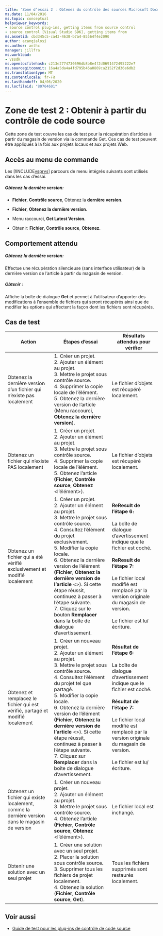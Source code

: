 ```yaml
---
title: 'Zone d’essai 2 : Obtenez du contrôle des sources Microsoft Docs'
ms.date: 11/04/2016
ms.topic: conceptual
helpviewer_keywords:
- source control plug-ins, getting items from source control
- source control [Visual Studio SDK], getting items from
ms.assetid: cbd345c5-ca43-4630-b7a4-85564f4e2090
author: acangialosi
ms.author: anthc
manager: jillfra
ms.workload:
- vssdk
ms.openlocfilehash: c213e2774730596db8b8e4f2d0691472495222e7
ms.sourcegitcommit: 16a4a5da4a4fd795b46a0869ca2152f2d36e6db2
ms.translationtype: MT
ms.contentlocale: fr-FR
ms.lasthandoff: 04/06/2020
ms.locfileid: "80704601"
---
```

# <a name="test-area-2-get-from-source-control"></a>Zone de test 2 : Obtenir à partir du contrôle de code source
Cette zone de test couvre les cas de test pour la récupération d’articles à partir du magasin de version via la commande Get. Ces cas de test peuvent être appliqués à la fois aux projets locaux et aux projets Web.

## <a name="command-menu-access"></a>Accès au menu de commande
 Les [!INCLUDE[vsprvs](../../code-quality/includes/vsprvs_md.md)] parcours de menu intégrés suivants sont utilisés dans les cas d’essai.

##### <a name="get-latest-version"></a>Obtenez la dernière version:

- **Fichier**, **Contrôle source**, Obtenez la **dernière version**.

- **Fichier**, **Obtenez la dernière version**.

- Menu raccourci, **Get Latest Version**.

- Obtenir: **Fichier**, **Contrôle source**, **Obtenez**.

## <a name="expected-behavior"></a>Comportement attendu

##### <a name="get-latest-version"></a>Obtenez la dernière version:
 Effectue une récupération silencieuse (sans interface utilisateur) de la dernière version de l’article à partir du magasin de version.

##### <a name="get"></a>Obtenir :
 Affiche la boîte de dialogue **Get** et permet à l’utilisateur d’apporter des modifications à l’ensemble de fichiers qui seront récupérés ainsi que de modifier les options qui affectent la façon dont les fichiers sont récupérés.

## <a name="test-cases"></a>Cas de test

|Action|Étapes d’essai|Résultats attendus pour vérifier|
|------------|----------------|--------------------------------|
|Obtenez la dernière version d’un fichier qui n’existe pas localement|1. Créer un projet.<br />2. Ajouter un élément au projet.<br />3. Mettre le projet sous contrôle source.<br />4. Supprimer la copie locale de l’élément.<br />5. Obtenez la dernière version de l’article (Menu raccourci, **Obtenez la dernière version**).|Le fichier d’objets est récupéré localement.|
|Obtenez un fichier qui n’existe PAS localement|1. Créer un projet.<br />2. Ajouter un élément au projet.<br />3. Mettre le projet sous contrôle source.<br />4. Supprimer la copie locale de l’élément.<br />5. Obtenez l’article **(Fichier**, **Contrôle source**, **Obtenez** \<l’élément>).|Le fichier d’objets est récupéré localement.|
|Obtenez un fichier qui a été vérifié exclusivement et modifié localement|1. Créer un projet.<br />2. Ajouter un élément au projet.<br />3. Mettre le projet sous contrôle source.<br />4. Consultez l’élément du projet exclusivement.<br />5. Modifier la copie locale.<br />6. Obtenez la dernière version de l’élément **(Fichier**, **Obtenez la dernière version de l’article** \<>). Si cette étape réussit, continuez à passer à l’étape suivante.<br />7. Cliquez sur le bouton **Remplacer** dans la boîte de dialogue d’avertissement.|**ReResult de l’étape 6**`:`<br /><br /> La boîte de dialogue d’avertissement indique que le fichier est coché.<br /><br /> **ReResult de l’étape 7:**<br /><br /> Le fichier local modifié est remplacé par la version originale du magasin de version.<br /><br /> Le fichier est lu/écriture.|
|Obtenez et remplacez le fichier qui est vérifié, partagé et modifié localement|1. Créer un nouveau projet.<br />2. Ajouter un élément au projet.<br />3. Mettre le projet sous contrôle source.<br />4. Consultez l’élément du projet tel que partagé.<br />5. Modifier la copie locale.<br />6. Obtenez la dernière version de l’élément **(Fichier**, **Obtenez la dernière version de l’article** \<>). Si cette étape réussit, continuez à passer à l’étape suivante.<br />7. Cliquez sur **Remplacer** dans la boîte de dialogue d’avertissement.|**Résultat de l’étape 6:**<br /><br /> La boîte de dialogue d’avertissement indique que le fichier est coché.<br /><br /> **Résultat de l’étape 7:**<br /><br /> Le fichier local modifié est remplacé par la version originale du magasin de version.<br /><br /> Le fichier est lu/écriture.|
|Obtenez un fichier qui existe localement, comme la dernière version dans le magasin de version|1. Créer un nouveau projet.<br />2. Ajouter un élément au projet.<br />3. Mettre le projet sous contrôle source.<br />4. Obtenez l’article **(Fichier**, **Contrôle source**, **Obtenez** \<l’élément>).|Le fichier local est inchangé.|
|Obtenir une solution avec un seul projet|1. Créer une solution avec un seul projet.<br />2. Placer la solution sous contrôle source.<br />3. Supprimer tous les fichiers de projet localement.<br />4. Obtenez la solution (**Fichier**, **Contrôle source**, **Get**).|Tous les fichiers supprimés sont restaurés localement.|

## <a name="see-also"></a>Voir aussi
- [Guide de test pour les plug-ins de contrôle de code source](../../extensibility/internals/test-guide-for-source-control-plug-ins.md)
